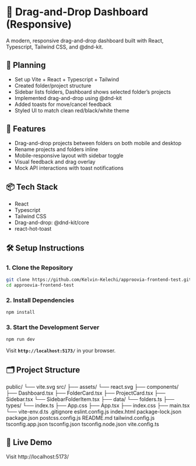 # 🧩 Drag-and-Drop Dashboard (Responsive)

A modern, responsive drag-and-drop dashboard built with React, Typescript, Tailwind CSS, and @dnd-kit.

## 🧠 Planning

- Set up Vite + React + Typescript + Tailwind
- Created folder/project structure
- Sidebar lists folders, Dashboard shows selected folder’s projects
- Implemented drag-and-drop using @dnd-kit
- Added toasts for move/cancel feedback
- Styled UI to match clean red/black/white theme

## 🚀 Features

- Drag-and-drop projects between folders on both mobile and desktop
- Rename projects and folders inline
- Mobile-responsive layout with sidebar toggle
- Visual feedback and drag overlay
- Mock API interactions with toast notifications

## 📦 Tech Stack

- React
- Typescript
- Tailwind CSS
- Drag-and-drop: @dnd-kit/core
- react-hot-toast

## 🛠️ Setup Instructions

### 1. Clone the Repository

```bash
git clone https://github.com/Kelvin-Kelechi/approovia-frontend-test.git
cd approovia-frontend-test
```

### 2. Install Dependencies

```sh
npm install

```

### 3. Start the Development Server

```sh
npm run dev

```

Visit **`http://localhost:5173/`** in your browser.

## 🗂️ Project Structure

public/
└── vite.svg
src/
├── assets/
└── react.svg
├── components/
├── Dashboard.tsx
├── FolderCard.tsx
├── ProjectCard.tsx
├── Sidebar.tsx
└── SidebarFolderItem.tsx
├── data/
└── folders.ts
├── types/
└── index.ts
├── App.css
├── App.tsx
├── index.css
├── main.tsx
└── vite-env.d.ts
.gitignore
eslint.config.js
index.html
package-lock.json
package.json
postcss.config.js
README.md
tailwind.config.js
tsconfig.app.json
tsconfig.json
tsconfig.node.json
vite.config.ts

## 🔗 Live Demo

Visit http://localhost:5173/
